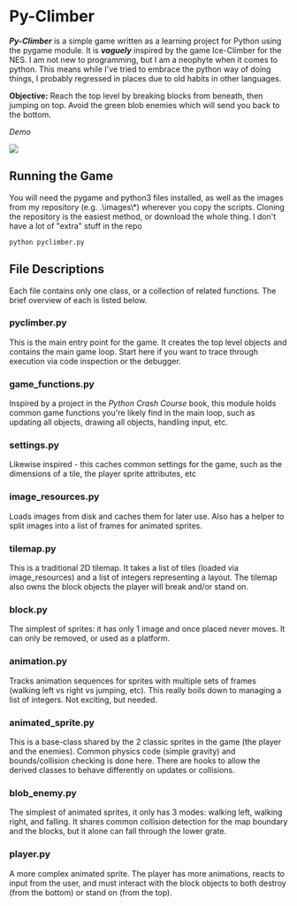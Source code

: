 # Py-Climber
**_Py-Climber_** is a simple game written as a learning project for Python using the pygame module.  It is **_vaguely_** inspired by the game Ice-Climber for the NES.  I am not new to programming, but I am a neophyte when it comes to python.  This means while I've tried to embrace the python way of doing things, I probably regressed in places due to old habits in other languages.

**Objective:** Reach the top level by breaking blocks from beneath, then jumping on top.  Avoid the green blob enemies which will send you back to the bottom.

*Demo*

![](http://i.imgur.com/ucUYc06.gif)

## Running the Game
You will need the pygame and python3 files installed, as well as the images from my repository (e.g. .\\images\\*) wherever you copy the scripts.  Cloning the repository is the easiest method, or download the whole thing.  I don't have a lot of "extra" stuff in the repo

```
python pyclimber.py
```

## File Descriptions
Each file contains only one class, or a collection of related functions.  The brief overview of each is listed below.

### pyclimber.py
This is the main entry point for the game.  It creates the top level objects and contains the main game loop.  Start here if you want to trace through execution via code inspection or the debugger.

### game_functions.py
Inspired by a project in the *Python Crash Course* book, this module holds common game functions you're likely find in the main loop, such as updating all objects, drawing all objects, handling input, etc.

### settings.py
Likewise inspired - this caches common settings for the game, such as the dimensions of a tile, the player sprite attributes, etc

### image_resources.py
Loads images from disk and caches them for later use.  Also has a helper to split images into a list of frames for animated sprites.

### tilemap.py
This is a traditional 2D tilemap.  It takes a list of tiles (loaded via image_resources) and a list of integers representing a layout.  The tilemap also owns the block objects the player will break and/or stand on.

### block.py
The simplest of sprites: it has only 1 image and once placed never moves.  It can only be removed, or used as a platform.

### animation.py
Tracks animation sequences for sprites with multiple sets of frames (walking left vs right vs jumping, etc).  This really boils down to managing a list of integers.  Not exciting, but needed.

### animated_sprite.py
This is a base-class shared by the 2 classic sprites in the game (the player and the enemies).  Common physics code (simple gravity) and bounds/collision checking is done here.  There are hooks to allow the derived classes to behave differently on updates or collisions.

### blob_enemy.py
The simplest of animated sprites, it only has 3 modes: walking left, walking right, and falling.  It shares common collision detection for the map boundary and the blocks, but it alone can fall through the lower grate.

### player.py
A more complex animated sprite.  The player has more animations, reacts to input from the user, and must interact with the block objects to both destroy (from the bottom) or stand on (from the top).





